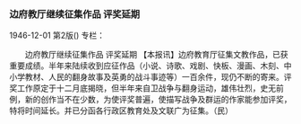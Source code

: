 ### 边府教厅继续征集作品  评奖延期

1946-12-01
第2版()
专栏：

　　边府教厅继续征集作品
    评奖延期
    【本报讯】边府教育厅征集文教作品，已获重要成绩。半年来陆续收到应征作品（小说、诗歌、戏剧、快板、漫画、木刻、中小学教材、人民的翻身故事及英勇的战斗事迹等）一百余件，现仍不断的寄来。评奖工作原定于十二月底揭晓，但半年来自卫战争与翻身运动，雄伟壮烈，史无前例，新的创作当不在少数，为使评奖普遍，使描写战争及群运的作家能参加评奖，特将时间延长。并已分函各行政区教育处及文联广为征集。（民）
